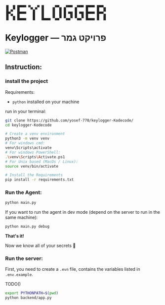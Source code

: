 ```
▗▖ ▗▖▗▄▄▄▖▗▖  ▗▖▗▖    ▗▄▖  ▗▄▄▖ ▗▄▄▖▗▄▄▄▖▗▄▄▖ 
▐▌▗▞▘▐▌    ▝▚▞▘ ▐▌   ▐▌ ▐▌▐▌   ▐▌   ▐▌   ▐▌ ▐▌
▐▛▚▖ ▐▛▀▀▘  ▐▌  ▐▌   ▐▌ ▐▌▐▌▝▜▌▐▌▝▜▌▐▛▀▀▘▐▛▀▚▖
▐▌ ▐▌▐▙▄▄▖  ▐▌  ▐▙▄▄▖▝▚▄▞▘▝▚▄▞▘▝▚▄▞▘▐▙▄▄▖▐▌ ▐▌
```

# Keylogger — פרויקט גמר

[![Postman](https://img.shields.io/badge/Postman-API_Tests-FF6C37?logo=postman&logoColor=white)](https://www.postman.com/telecoms-engineer-78795300/keylogger)


## Instruction:
### install the project
Requirements:
- `python` installed on your machine

run in your terminal:
```bash
git clone https://github.com/yosef-770/keylogger-Kodecode/
cd keylogger-Kodecode

# Create a venv environment
python3 -m venv venv
# For windows cmd:
venv\Scripts\activate
# For windows PowerShell:
.\venv\Scripts\Activate.ps1
# For Unix based (MacOs / Linux):
source venv/bin/activate

# Install the Requirements
pip install -r requirements.txt
```

### Run the Agent:
```bash
python main.py
```

If you want to run the agent in dev mode (depend on the server to run in the same machine):
```bash
python main.py debug
```

**That's it!**

Now we know all of your secrets 🤫

### Run the server:
First, you need to create a `.evn` file, contains the variables listed in `.env.example`.

TODO()
```bash
export PYTHONPATH=$(pwd)
python backend/app.py
```
